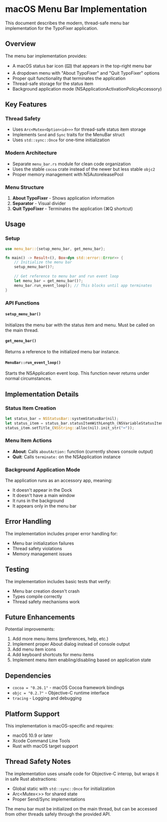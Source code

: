 # macOS Menu Bar Implementation

This document describes the modern, thread-safe menu bar implementation for the TypoFixer application.

## Overview

The menu bar implementation provides:
- A macOS status bar icon (⌨️) that appears in the top-right menu bar
- A dropdown menu with "About TypoFixer" and "Quit TypoFixer" options
- Proper quit functionality that terminates the application
- Thread-safe storage for the status item
- Background application mode (NSApplicationActivationPolicyAccessory)

## Key Features

### Thread Safety
- Uses `Arc<Mutex<Option<id>>>` for thread-safe status item storage
- Implements `Send` and `Sync` traits for the MenuBar struct
- Uses `std::sync::Once` for one-time initialization

### Modern Architecture
- Separate `menu_bar.rs` module for clean code organization
- Uses the stable `cocoa` crate instead of the newer but less stable `objc2`
- Proper memory management with NSAutoreleasePool

### Menu Structure
1. **About TypoFixer** - Shows application information
2. **Separator** - Visual divider
3. **Quit TypoFixer** - Terminates the application (⌘Q shortcut)

## Usage

### Setup
```rust
use menu_bar::{setup_menu_bar, get_menu_bar};

fn main() -> Result<(), Box<dyn std::error::Error>> {
    // Initialize the menu bar
    setup_menu_bar()?;
    
    // Get reference to menu bar and run event loop
    let menu_bar = get_menu_bar()?;
    menu_bar.run_event_loop(); // This blocks until app terminates
}
```

### API Functions

#### `setup_menu_bar()`
Initializes the menu bar with the status item and menu. Must be called on the main thread.

#### `get_menu_bar()`
Returns a reference to the initialized menu bar instance.

#### `MenuBar::run_event_loop()`
Starts the NSApplication event loop. This function never returns under normal circumstances.

## Implementation Details

### Status Item Creation
```rust
let status_bar = NSStatusBar::systemStatusBar(nil);
let status_item = status_bar.statusItemWithLength_(NSVariableStatusItemLength);
status_item.setTitle_(NSString::alloc(nil).init_str("⌨️"));
```

### Menu Item Actions
- **About**: Calls `aboutAction:` function (currently shows console output)
- **Quit**: Calls `terminate:` on the NSApplication instance

### Background Application Mode
The application runs as an accessory app, meaning:
- It doesn't appear in the Dock
- It doesn't have a main window
- It runs in the background
- It appears only in the menu bar

## Error Handling

The implementation includes proper error handling for:
- Menu bar initialization failures
- Thread safety violations
- Memory management issues

## Testing

The implementation includes basic tests that verify:
- Menu bar creation doesn't crash
- Types compile correctly
- Thread safety mechanisms work

## Future Enhancements

Potential improvements:
1. Add more menu items (preferences, help, etc.)
2. Implement proper About dialog instead of console output
3. Add menu item icons
4. Add keyboard shortcuts for menu items
5. Implement menu item enabling/disabling based on application state

## Dependencies

- `cocoa = "0.26.1"` - macOS Cocoa framework bindings
- `objc = "0.2.7"` - Objective-C runtime interface
- `tracing` - Logging and debugging

## Platform Support

This implementation is macOS-specific and requires:
- macOS 10.9 or later
- Xcode Command Line Tools
- Rust with macOS target support

## Thread Safety Notes

The implementation uses unsafe code for Objective-C interop, but wraps it in safe Rust abstractions:
- Global static with `std::sync::Once` for initialization
- Arc<Mutex<>> for shared state
- Proper Send/Sync implementations

The menu bar must be initialized on the main thread, but can be accessed from other threads safely through the provided API.